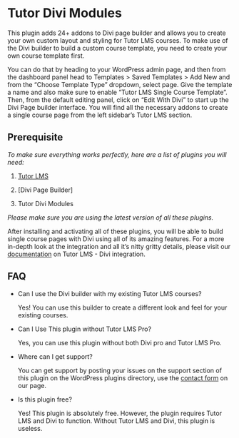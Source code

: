 # Tutor Divi Modules

This plugin adds 24+ addons to Divi page builder and allows you to create your own custom layout and styling for Tutor LMS courses. To make use of the Divi builder to build a custom course template, you need to create your own course template first.

You can do that by heading to your WordPress admin page, and then from the dashboard panel head to Templates > Saved Templates > Add New and from the “Choose Template Type” dropdown, select page. Give the template a name and also make sure to enable ”Tutor LMS Single Course Template”. Then, from the default editing panel, click on “Edit With Divi” to start up the Divi Page builder interface. You will find all the necessary addons to create a single course page from the left sidebar’s Tutor LMS section.

## Prerequisite

_To make sure everything works perfectly, here are a list of plugins you will need:_

1. [Tutor LMS](https://wordpress.org/plugins/tutor "Tutor LMS")

2. [Divi Page Builder]

3. Tutor Divi Modules

_Please make sure you are using the latest version of all these plugins._

After installing and activating all of these plugins, you will be able to build single course pages with Divi using all of its amazing features. For a more in-depth look at the integration and all it’s nitty gritty details, please visit our [documentation](https://docs.themeum.com/tutor-lms/integrations/Divi-page-builder/ "Documentation | Divi Page Builder") on Tutor LMS - Divi integration.

## FAQ

- Can I use the Divi builder with my existing Tutor LMS courses?

  Yes! You can use this builder to create a different look and feel for
  your existing courses.

- Can I Use This plugin without Tutor LMS Pro?

  Yes, you can use this plugin without both Divi pro and Tutor LMS
  Pro.

- Where can I get support?

  You can get support by posting your issues on the support section of
  this plugin on the WordPress plugins directory, use the <a 
  href="https://www.themeum.com/contact-us"  title="Contact Us -
  Themeum">contact form</a> on our page.

- Is this plugin free?

  Yes! This plugin is absolutely free. However, the plugin requires
  Tutor LMS and Divi to function. Without Tutor LMS and Divi, this plugin is useless.
